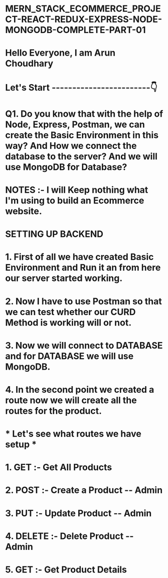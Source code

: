 # MERN_STACK_ECOMMERCE_PROJECT-REACT-REDUX-EXPRESS-NODE-MONGODB-COMPLETE-PART-01

# Hello Everyone, I am Arun Choudhary
# Let's Start ------------------------👇

# Q1. Do you know that with the help of Node, Express, Postman, we can create the Basic Environment in this way? And How we connect the database to the server? And we will use MongoDB for Database? 

# NOTES :- I will Keep nothing what I'm using to build an Ecommerce website.

# SETTING UP BACKEND
# 1. First of all we have created Basic Environment and Run it an from here our server started working.
# 2. Now I have to use Postman so that we can test whether our CURD Method is working will or not.
# 3. Now we will connect to DATABASE and for DATABASE we will use MongoDB.
# 4. In the second point we created a route now we will create all the routes for the product.
#    * Let's see what routes we have setup *
#      1. GET :- Get All Products
#      2. POST :- Create a Product -- Admin
#      3. PUT :- Update Product -- Admin
#      4. DELETE :- Delete Product -- Admin
#      5. GET :- Get Product Details 
